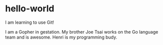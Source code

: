 # hello-world
I am learning to use Git!

I am a Gopher in gestation. My brother Joe Tsai works on the Go language team and is awesome. Henri is my programming budy.
